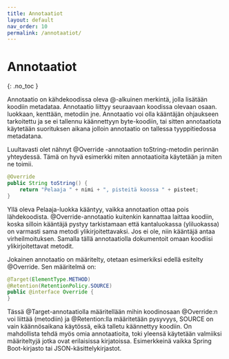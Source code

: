 ```yaml
---
title: Annotaatiot
layout: default
nav_order: 10
permalink: /annotaatiot/
---
```



# Annotaatiot
{: .no_toc }

Annotaatio on kähdekoodissa oleva @-alkuinen merkintä, jolla lisätään koodiin metadataa. Annotaatio liittyy seuraavaan koodissa olevaan osaan. luokkaan, kenttään, metodiin jne.  Annotaatio voi olla kääntäjän ohjaukseen tarkoitettu ja se ei tallennu käännettyyn byte-koodiin, tai sitten annotaatiota käytetään suorituksen aikana jolloin annotaatio on tallessa tyyppitiedossa metadatana.

Luultavasti olet nähnyt @Override -annotaation toString-metodin perinnän yhteydessä. Tämä on hyvä esimerkki miten annotaatioita käytetään ja miten ne toimii. 

```java
@Override
public String toString() {
    return "Pelaaja " + nimi + ", pisteitä koossa " + pisteet;
}
```
Yllä oleva Pelaaja-luokka kääntyy, vaikka annotaation ottaa pois lähdekoodista. @Override-annotaatio kuitenkin kannattaa laittaa koodiin, koska silloin kääntäjä pystyy tarkistamaan että kantaluokassa (yliluokassa) on varmasti sama metodi ylikirjoitettavaksi. Jos ei ole, niin kääntäjä antaa virheilmoituksen. Samalla tällä annotaatiolla dokumentoit omaan koodiisi ylikirjoitettavat metodit.

Jokainen annotaatio on määritelty, otetaan esimerkiksi edellä esitelty @Override. Sen määritelmä on:

```java
@Target(ElementType.METHOD)
@Retention(RetentionPolicy.SOURCE)
public @interface Override {
}
```

Tässä @Target-annotaatiolla määritellään mihin koodinosaan @Override:n voi liittää (metodiin) ja @Retention:lla määritetään pysyvyys, SOURCE on vain käännösaikana käytössä, eikä talletu käännettyy koodiin.
On mahdollista tehdä myös omia annotaatioita, toki yleensä käytetään valmiiksi määriteltyjä jotka ovat erilaisissa kirjatoissa. Esimerkkeinä vaikka Spring Boot-kirjasto tai JSON-käsittelykirjastot.


